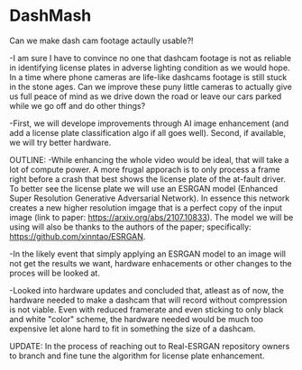 # DashMash
Can we make dash cam footage actaully usable?!

-I am sure I have to convince no one that dashcam footage is not as reliable in identifying license plates in adverse lighting condition as we would hope. In a time where phone cameras are life-like dashcams footage is still stuck in the stone ages. Can we improve these puny little cameras to actually give us full peace of mind as we drive down the road or leave our cars parked while we go off and do other things?

-First, we will develope improvements through AI image enhancement (and add a license plate classification algo if all goes well). Second, if available, we will try better hardware.

OUTLINE:
-While enhancing the whole video would be ideal, that will take a lot of compute power. A more frugal apporach is to only process a frame right before a crash that best shows the license plate of the at-fault driver. To better see the license plate we will use an ESRGAN model (Enhanced Super Resolution Generative Adversarial Network). In essence this network creates a new higher resolution imgage that is a perfect copy of the input image (link to paper: https://arxiv.org/abs/2107.10833). The model we will be using will also be thanks to the authors of the paper; specifically: https://github.com/xinntao/ESRGAN.

-In the likely event that simply applying an ESRGAN model to an image will not get the results we want, hardware enhacements or other changes to the proces will be looked at.
      
-Looked into hardware updates and concluded that, atleast as of now, the hardware needed to make a dashcam that will record without compression is not viable. Even with reduced framerate and even sticking to only black and               white "color" scheme, the hardware needed would be much too expensive let alone hard to fit in something the size of a dashcam.

UPDATE: In the process of reaching out to Real-ESRGAN repository owners to branch and fine tune the algorithm for license plate enhancement.
